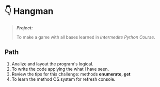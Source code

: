 # :point_down: Hangman
>***Project:***
>
>To make a game with all bases learned in _Intermedite Python Course_.

## Path 
1. Analize and layout the program's logical.
2. To write the code applying the what I have seen.
3. Review the tips for this challenge: methods **enumerate, get**
4. To learn the method OS.system for refresh console.
